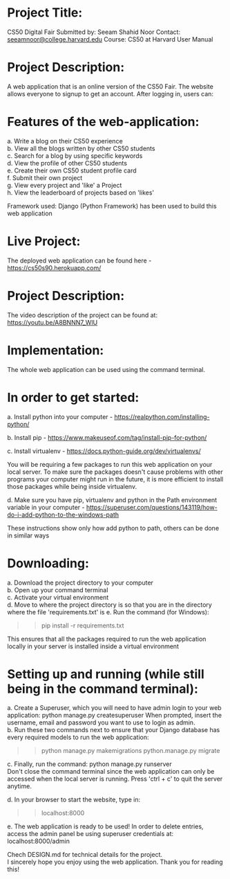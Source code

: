 # Project Title:
CS50 Digital Fair
Submitted by: Seeam Shahid Noor
Contact: seeamnoor@college.harvard.edu
Course: CS50 at Harvard
User Manual

# Project Description:
A web application that is an online version of the CS50 Fair. The website allows everyone to signup to get an account. After logging
in, users can:

# Features of the web-application:

a. Write a blog on their CS50 experience  
b. View all the blogs written by other CS50 students  
c. Search for a blog by using specific keywords  
d. View the profile of other CS50 students  
e. Create their own CS50 student profile card  
f. Submit their own project  
g. View every project and 'like' a Project  
h. View the leaderboard of projects based on 'likes'  

Framework used: Django (Python Framework) has been used to build this web application

# Live Project:
The deployed web application can be found here - https://cs50s90.herokuapp.com/

# Project Description:
The video description of the project can be found at: https://youtu.be/A8BNNN7_WlU

# Implementation:

The whole web application can be used using the command terminal.

# In order to get started:

a. Install python into your computer - https://realpython.com/installing-python/ 

b. Install pip - https://www.makeuseof.com/tag/install-pip-for-python/ 

c. Install virtualenv - https://docs.python-guide.org/dev/virtualenvs/

You will be requiring a few packages to run this web application on your local server. To make sure the packages doesn't cause problems with other programs your computer might run in the future, it is more efficient to install those packages while being inside virtualenv.

d. Make sure you have pip, virtualenv and python in the Path environment variable in your computer - https://superuser.com/questions/143119/how-do-i-add-python-to-the-windows-path

These instructions show only how add python to path, others can be done in similar ways

# Downloading:
a. Download the project directory to your computer  
b. Open up your command terminal  
c. Activate your virtual environment  
d. Move to where the project directory is so that you are in the directory where the file 'requirements.txt' is
e. Run the command (for Windows):

>> pip install -r requirements.txt  

This ensures that all the packages required to run the web application locally in your server is installed inside a virtual environment

# Setting up and running (while still being in the command terminal):

a. Create a Superuser, which you will need to have admin login to your web application:   python manage.py createsuperuser
When prompted, insert the username, email and password you want to use to login as admin.  
b. Run these two commands next to ensure that your Django database has every required models to run the web application:

>> python manage.py makemigrations
>> python.manage.py migrate  

c. Finally, run the command:  python manage.py runserver  
Don't close the command terminal since the web application can only be accessed when the local server is running. Press 'ctrl + c' to quit the server anytime.  

d. In your browser to start the website, type in:

>> localhost:8000  

e. The web application is ready to be used! In order to delete entries, access the admin panel be using superuser credentials at:
localhost:8000/admin

Chech DESIGN.md for technical details for the project.  
I sincerely hope you enjoy using the web application. Thank you for reading this!
